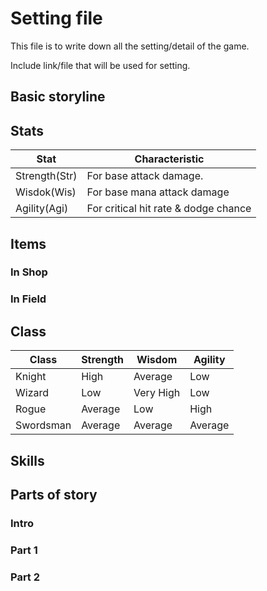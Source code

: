 # Setting file

This file is to write down all the setting/detail of the game.

Include link/file that will be used for setting.

## Basic storyline

## Stats
| Stat          	| Characteristic                       	|
|---------------	|--------------------------------------	|
| Strength(Str) 	| For base attack damage.              	|
| Wisdok(Wis)   	| For base mana attack damage          	|
| Agility(Agi)  	| For critical hit rate & dodge chance 	|

## Items

### In Shop

### In Field

## Class
| Class     	| Strength 	| Wisdom    	| Agility 	|
|-----------	|----------	|-----------	|---------	|
| Knight    	| High     	| Average   	| Low     	|
| Wizard    	| Low      	| Very High 	| Low     	|
| Rogue     	| Average  	| Low       	| High    	|
| Swordsman 	| Average  	| Average   	| Average 	|

## Skills

## Parts of story

### Intro

### Part 1

### Part 2
